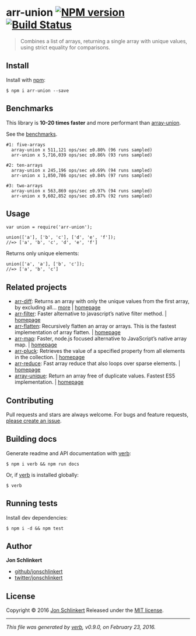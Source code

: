 arr-union [![NPM version](https://img.shields.io/npm/v/arr-union.svg)](https://www.npmjs.com/package/arr-union) [![Build Status](https://img.shields.io/travis/jonschlinkert/arr-union.svg)](https://travis-ci.org/jonschlinkert/arr-union)
===========================================================================================================================================================================================================================================

> Combines a list of arrays, returning a single array with unique values, using strict equality for comparisons.

Install
-------

Install with [npm](https://www.npmjs.com/):

    $ npm i arr-union --save

Benchmarks
----------

This library is **10-20 times faster** and more performant than [array-union](https://github.com/sindresorhus/array-union).

See the [benchmarks](./benchmark).

    #1: five-arrays
      array-union x 511,121 ops/sec ±0.80% (96 runs sampled)
      arr-union x 5,716,039 ops/sec ±0.86% (93 runs sampled)

    #2: ten-arrays
      array-union x 245,196 ops/sec ±0.69% (94 runs sampled)
      arr-union x 1,850,786 ops/sec ±0.84% (97 runs sampled)

    #3: two-arrays
      array-union x 563,869 ops/sec ±0.97% (94 runs sampled)
      arr-union x 9,602,852 ops/sec ±0.87% (92 runs sampled)

Usage
-----

    var union = require('arr-union');

    union(['a'], ['b', 'c'], ['d', 'e', 'f']);
    //=> ['a', 'b', 'c', 'd', 'e', 'f']

Returns only unique elements:

    union(['a', 'a'], ['b', 'c']);
    //=> ['a', 'b', 'c']

Related projects
----------------

-   [arr-diff](https://www.npmjs.com/package/arr-diff): Returns an array with only the unique values from the first array, by excluding all… [more](https://www.npmjs.com/package/arr-diff) | [homepage](https://github.com/jonschlinkert/arr-diff)
-   [arr-filter](https://www.npmjs.com/package/arr-filter): Faster alternative to javascript’s native filter method. | [homepage](https://github.com/jonschlinkert/arr-filter)
-   [arr-flatten](https://www.npmjs.com/package/arr-flatten): Recursively flatten an array or arrays. This is the fastest implementation of array flatten. | [homepage](https://github.com/jonschlinkert/arr-flatten)
-   [arr-map](https://www.npmjs.com/package/arr-map): Faster, node.js focused alternative to JavaScript’s native array map. | [homepage](https://github.com/jonschlinkert/arr-map)
-   [arr-pluck](https://www.npmjs.com/package/arr-pluck): Retrieves the value of a specified property from all elements in the collection. | [homepage](https://github.com/jonschlinkert/arr-pluck)
-   [arr-reduce](https://www.npmjs.com/package/arr-reduce): Fast array reduce that also loops over sparse elements. | [homepage](https://github.com/jonschlinkert/arr-reduce)
-   [array-unique](https://www.npmjs.com/package/array-unique): Return an array free of duplicate values. Fastest ES5 implementation. | [homepage](https://github.com/jonschlinkert/array-unique)

Contributing
------------

Pull requests and stars are always welcome. For bugs and feature requests, [please create an issue](https://github.com/jonschlinkert/arr-union/issues/new).

Building docs
-------------

Generate readme and API documentation with [verb](https://github.com/verbose/verb):

    $ npm i verb && npm run docs

Or, if [verb](https://github.com/verbose/verb) is installed globally:

    $ verb

Running tests
-------------

Install dev dependencies:

    $ npm i -d && npm test

Author
------

**Jon Schlinkert**

-   [github/jonschlinkert](https://github.com/jonschlinkert)
-   [twitter/jonschlinkert](http://twitter.com/jonschlinkert)

License
-------

Copyright © 2016 [Jon Schlinkert](https://github.com/jonschlinkert) Released under the [MIT license](https://github.com/jonschlinkert/arr-union/blob/master/LICENSE).

------------------------------------------------------------------------

*This file was generated by [verb](https://github.com/verbose/verb), v0.9.0, on February 23, 2016.*
